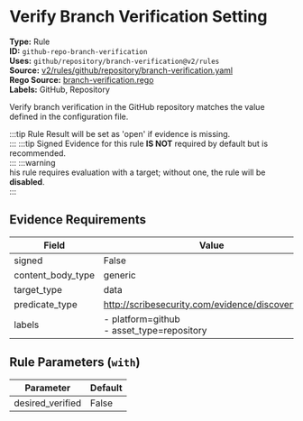 # Verify Branch Verification Setting  
**Type:** Rule  
**ID:** `github-repo-branch-verification`  
**Uses:** `github/repository/branch-verification@v2/rules`  
**Source:** [v2/rules/github/repository/branch-verification.yaml](https://github.com/scribe-public/sample-policies/v2/rules/github/repository/branch-verification.yaml)  
**Rego Source:** [branch-verification.rego](https://github.com/scribe-public/sample-policies/v2/rules/github/repository/branch-verification.rego)  
**Labels:** GitHub, Repository  

Verify branch verification in the GitHub repository matches the value defined in the configuration file.

:::tip 
Rule Result will be set as 'open' if evidence is missing.  
::: 
:::tip 
Signed Evidence for this rule **IS NOT** required by default but is recommended.  
::: 
:::warning  
his rule requires evaluation with a target; without one, the rule will be **disabled**.  
::: 

## Evidence Requirements  
| Field | Value |
|-------|-------|
| signed | False |
| content_body_type | generic |
| target_type | data |
| predicate_type | http://scribesecurity.com/evidence/discovery/v0.1 |
| labels | - platform=github<br/>- asset_type=repository |

## Rule Parameters (`with`)  
| Parameter | Default |
|-----------|---------|
| desired_verified | False |
